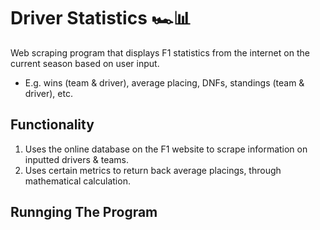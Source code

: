 # Driver Statistics 🏎️📊

Web scraping program that displays F1 statistics from the internet on the current season based on user input.

- E.g. wins (team & driver), average placing, DNFs, standings (team & driver), etc.

## Functionality

1. Uses the online database on the F1 website to scrape information on inputted drivers & teams.
2. Uses certain metrics to return back average placings, through mathematical calculation.

## Runnging The Program

